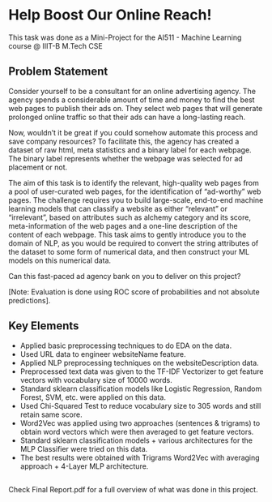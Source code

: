 # Help Boost Our Online Reach!

This task was done as a Mini-Project for the AI511 - Machine Learning course @ IIIT-B M.Tech CSE

## Problem Statement
Consider yourself to be a consultant for an online advertising agency. The agency spends a considerable amount of time and money to find the best web pages to publish their ads on. They select web pages that will generate prolonged online traffic so that their ads can have a long-lasting reach.

Now, wouldn’t it be great if you could somehow automate this process and save company resources? To facilitate this, the agency has created a dataset of raw html, meta statistics and a binary label for each webpage. The binary label represents whether the webpage was selected for ad placement or not.

The aim of this task is to identify the relevant, high-quality web pages from a pool of user-curated web pages, for the identification of “ad-worthy” web pages. The challenge requires you to build large-scale, end-to-end machine learning models that can classify a website as either “relevant” or “irrelevant”, based on attributes such as alchemy category and its score, meta-information of the web pages and a one-line description of the content of each webpage. This task aims to gently introduce you to the domain of NLP, as you would be required to convert the string attributes of the dataset to some form of numerical data, and then construct your ML models on this numerical data.

Can this fast-paced ad agency bank on you to deliver on this project?

[Note: Evaluation is done using ROC score of probabilities and not absolute predictions].

## Key Elements
- Applied basic preprocessing techniques to do EDA on the data.
- Used URL data to engineer websiteName feature.
- Applied NLP preprocessing techniques on the websiteDescription data.
- Preprocessed text data was given to the TF-IDF Vectorizer to get feature vectors with vocabulary size of 10000 words.
- Standard sklearn classification models like Logistic Regression, Random Forest, SVM, etc. were applied on this data.
- Used Chi-Squared Test to reduce vocabulary size to 305 words and still retain same score.
- Word2Vec was applied using two approaches (sentences & trigrams) to obtain word vectors which were then averaged to get feature vectors.
- Standard sklearn classification models + various architectures for the MLP Classifier were tried on this data.
- The best results were obtained with Trigrams Word2Vec with averaging approach + 4-Layer MLP architecture.

##
Check Final Report.pdf for a full overview of what was done in this project.
